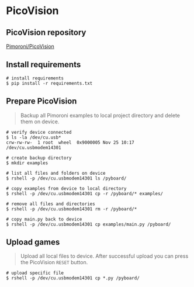 # PicoVision

## PicoVision repository

[Pimoroni/PicoVision](https://github.com/pimoroni/picovision#introduction)

## Install requirements

```shell
# install requirements
$ pip install -r requirements.txt
```

## Prepare PicoVision

> Backup all Pimoroni examples to local project directory and delete them on device.

```shell
# verify device connected
$ ls -la /dev/cu.usb*
crw-rw-rw-  1 root  wheel  0x9000005 Nov 25 10:17 /dev/cu.usbmodem14301

# create backup directory
$ mkdir examples

# list all files and folders on device
$ rshell -p /dev/cu.usbmodem14301 ls /pyboard/

# copy examples from device to local directory
$ rshell -p /dev/cu.usbmodem14301 cp -r /pyboard/* examples/

# remove all files and directories
$ rshell -p /dev/cu.usbmodem14301 rm -r /pyboard/*

# copy main.py back to device
$ rshell -p /dev/cu.usbmodem14301 cp examples/main.py /pyboard/
```

## Upload games

> Upload all local files to device. After successful upload you can press the PicoVision `RESET` button.

```shell
# upload specific file
$ rshell -p /dev/cu.usbmodem14301 cp *.py /pyboard/
```


